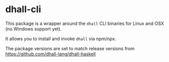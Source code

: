 
# dhall-cli

This package is a wrapper around the `dhall` CLI binaries for Linux and OSX (no Windows support yet).

It allows you to install and invoke `dhall` via npm/npx. 

The package versions are set to match release versions from https://github.com/dhall-lang/dhall-haskell
